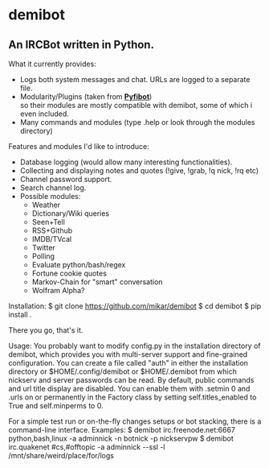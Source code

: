 demibot
==================
An IRCBot written in Python.  
--
  
What it currently provides:  
  * Logs both system messages and chat. URLs are logged to a separate file.
  * Modularity/Plugins (taken from [**Pyfibot**](https://github.com/lepinkainen/pyfibot))  
    so their modules are mostly compatible with demibot, some of which i even included.
  * Many commands and modules (type .help or look through the modules directory)
    
Features and modules I'd like to introduce:  
  * Database logging (would allow many interesting functionalities).
  * Collecting and displaying notes and quotes (!give, !grab, !q nick, !rq etc)
  * Channel password support.
  * Search channel log.
  * Possible modules:
    * Weather
    * Dictionary/Wiki queries
    * Seen+Tell
    * RSS+Github
    * IMDB/TVcal
    * Twitter
    * Polling
    * Evaluate python/bash/regex
    * Fortune cookie quotes
    * Markov-Chain for "smart" conversation
    * Wolfram Alpha?
 
 Installation:
  $ git clone https://github.com/mikar/demibot
  $ cd demibot
  $ pip install .
 
 There you go, that's it.
 
 Usage:
 You probably want to modify config.py in the installation directory of demibot,
 which provides you with multi-server support and fine-grained configuration.
 You can create a file called "auth" in either the installation directory or
 $HOME/.config/demibot or $HOME/.demibot from which nickserv and server passwords
 can be read.
 By default, public commands and url title display are disabled. You can enable
 them with .setmin 0 and .urls on or permanently in the Factory class by setting
 self.titles_enabled to True and self.minperms to 0.
 
 
 For a simple test run or on-the-fly changes setups or bot stacking, there is a command-line interface.
 Examples:
  $ demibot irc.freenode.net:6667 python,bash,linux -a adminnick -n botnick -p nickservpw
  $ demibot irc.quakenet #cs,#offtopic -a adminnick --ssl -l /mnt/share/weird/place/for/logs